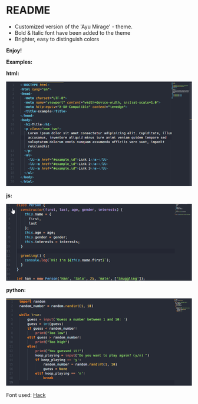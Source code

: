 # README

+ Customized version of the 'Ayu Mirage' - theme.
+ Bold & Italic font have been added to the theme 
+ Brighter, easy to distinguish colors


**Enjoy!**


**Examples:**

**html:**


![html example](example.png)

**js:**


![js example](example2.png)

**python:**

![python example](example3.png)



Font used:
[Hack](https://github.com/source-foundry/Hack)